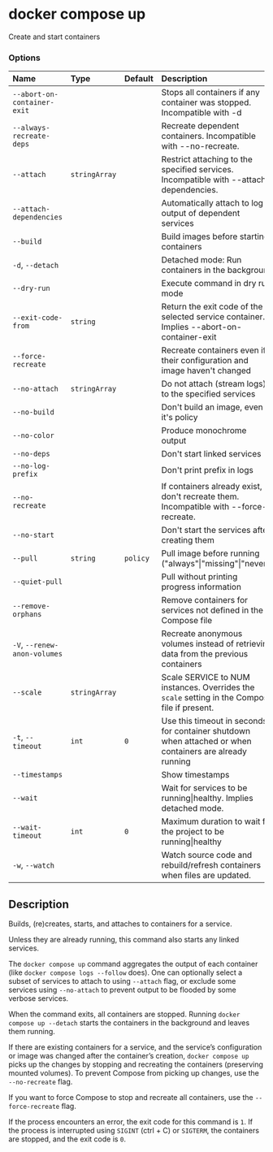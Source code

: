 # docker compose up

<!---MARKER_GEN_START-->
Create and start containers

### Options

| Name                         | Type          | Default  | Description                                                                                             |
|:-----------------------------|:--------------|:---------|:--------------------------------------------------------------------------------------------------------|
| `--abort-on-container-exit`  |               |          | Stops all containers if any container was stopped. Incompatible with -d                                 |
| `--always-recreate-deps`     |               |          | Recreate dependent containers. Incompatible with --no-recreate.                                         |
| `--attach`                   | `stringArray` |          | Restrict attaching to the specified services. Incompatible with --attach-dependencies.                  |
| `--attach-dependencies`      |               |          | Automatically attach to log output of dependent services                                                |
| `--build`                    |               |          | Build images before starting containers                                                                 |
| `-d`, `--detach`             |               |          | Detached mode: Run containers in the background                                                         |
| `--dry-run`                  |               |          | Execute command in dry run mode                                                                         |
| `--exit-code-from`           | `string`      |          | Return the exit code of the selected service container. Implies --abort-on-container-exit               |
| `--force-recreate`           |               |          | Recreate containers even if their configuration and image haven't changed                               |
| `--no-attach`                | `stringArray` |          | Do not attach (stream logs) to the specified services                                                   |
| `--no-build`                 |               |          | Don't build an image, even if it's policy                                                               |
| `--no-color`                 |               |          | Produce monochrome output                                                                               |
| `--no-deps`                  |               |          | Don't start linked services                                                                             |
| `--no-log-prefix`            |               |          | Don't print prefix in logs                                                                              |
| `--no-recreate`              |               |          | If containers already exist, don't recreate them. Incompatible with --force-recreate.                   |
| `--no-start`                 |               |          | Don't start the services after creating them                                                            |
| `--pull`                     | `string`      | `policy` | Pull image before running ("always"\|"missing"\|"never")                                                |
| `--quiet-pull`               |               |          | Pull without printing progress information                                                              |
| `--remove-orphans`           |               |          | Remove containers for services not defined in the Compose file                                          |
| `-V`, `--renew-anon-volumes` |               |          | Recreate anonymous volumes instead of retrieving data from the previous containers                      |
| `--scale`                    | `stringArray` |          | Scale SERVICE to NUM instances. Overrides the `scale` setting in the Compose file if present.           |
| `-t`, `--timeout`            | `int`         | `0`      | Use this timeout in seconds for container shutdown when attached or when containers are already running |
| `--timestamps`               |               |          | Show timestamps                                                                                         |
| `--wait`                     |               |          | Wait for services to be running\|healthy. Implies detached mode.                                        |
| `--wait-timeout`             | `int`         | `0`      | Maximum duration to wait for the project to be running\|healthy                                         |
| `-w`, `--watch`              |               |          | Watch source code and rebuild/refresh containers when files are updated.                                |


<!---MARKER_GEN_END-->

## Description

Builds, (re)creates, starts, and attaches to containers for a service.

Unless they are already running, this command also starts any linked services.

The `docker compose up` command aggregates the output of each container (like `docker compose logs --follow` does).
One can optionally select a subset of services to attach to using `--attach` flag, or exclude some services using 
`--no-attach` to prevent output to be flooded by some verbose services. 

When the command exits, all containers are stopped. Running `docker compose up --detach` starts the containers in the
background and leaves them running.

If there are existing containers for a service, and the service’s configuration or image was changed after the
container’s creation, `docker compose up` picks up the changes by stopping and recreating the containers
(preserving mounted volumes). To prevent Compose from picking up changes, use the `--no-recreate` flag.

If you want to force Compose to stop and recreate all containers, use the `--force-recreate` flag.

If the process encounters an error, the exit code for this command is `1`.
If the process is interrupted using `SIGINT` (ctrl + C) or `SIGTERM`, the containers are stopped, and the exit code is `0`.
